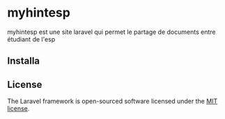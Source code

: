 <h1>myhintesp</h1>
<a></a>

<p> myhintesp est une site laravel qui permet le partage de documents entre étudiant de l'esp </p>

<h2>Installa</h2>

## License

The Laravel framework is open-sourced software licensed under the [MIT license](https://opensource.org/licenses/MIT).
